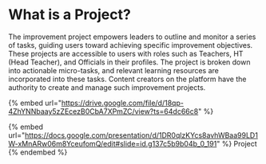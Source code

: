 # What is a Project?

The improvement project empowers leaders to outline and monitor a series of tasks, guiding users toward achieving specific improvement objectives. These projects are accessible to users with roles such as Teachers, HT (Head Teacher), and Officials in their profiles. The project is broken down into actionable micro-tasks, and relevant learning resources are incorporated into these tasks. Content creators on the platform have the authority to create and manage such improvement projects.

{% embed url="https://drive.google.com/file/d/18qp-4ZhYNNbaay5zZEcezB0CbA7XPmZC/view?ts=64dc66c8" %}

{% embed url="https://docs.google.com/presentation/d/1DR0qlzKYcs8avhWBaa99LD1W-xMnARw06m8YceufomQ/edit#slide=id.g137c5b9b04b_0_191" %}
Project
{% endembed %}
